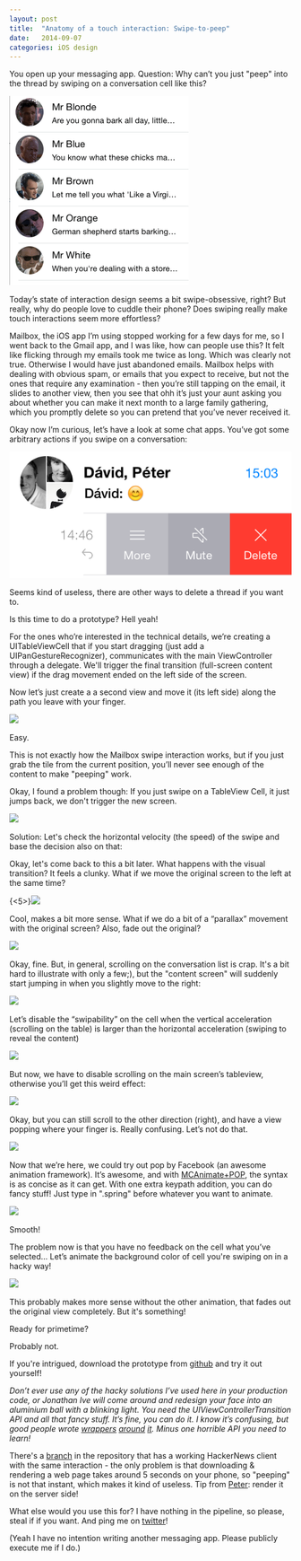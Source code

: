 ```yaml
---
layout: post
title:  "Anatomy of a touch interaction: Swipe-to-peep"
date:   2014-09-07
categories: iOS design
---
```

You open up your messaging app.
Question: Why can’t you just "peep" into the thread by swiping on a conversation cell like this?

![](/_images/swipe-to-peep/1.gif)



Today’s state of interaction design seems a bit swipe-obsessive, right?
But really, why do people love to cuddle their phone?
Does swiping really make touch interactions seem more effortless?

Mailbox, the iOS app I’m using stopped working for a few days for me, so I went back to the Gmail app, and I was like, how can people use this? It felt like flicking through my emails took me twice as long.
Which was clearly not true. Otherwise I would have just abandoned emails. Mailbox helps with dealing with obvious spam, or emails that you expect to receive, but not the ones that require any examination - then you’re still tapping on the email, it slides to another view, then you see that ohh it’s just your aunt asking you about whether you can make it next month to a large family gathering, which you promptly delete so you can pretend that you’ve never received it.

Okay now I’m curious, let’s have a look at some chat apps.
You’ve got some arbitrary actions if you swipe on a conversation:

![](/_images/swipe-to-peep/2.png)

Seems kind of useless, there are other ways to delete a thread if you want to.


Is this time to do a prototype?
Hell yeah!

For the ones who’re interested in the technical details, we’re creating a UITableViewCell that if you start dragging (just add a UIPanGestureRecognizer), communicates with the main ViewController through a delegate.
We'll trigger the final transition (full-screen content view) if the drag movement ended on the left side of the screen.

<script src="https://gist.github.com/itchingpixels/0091c5e5d36aff914384.js"></script>
    
Now let’s just create a a second view and move it (its left side) along the path you leave with your finger.

<script src="https://gist.github.com/itchingpixels/5a6bbcc9849ae7fce7b4.js"></script>

![](/content/images/2014/Aug/swipetopeep-3.gif)


Easy.

This is not exactly how the Mailbox swipe interaction works, but if you just grab the tile from the current position, you’ll never see enough of the content to make "peeping" work.

Okay, I found a problem though:
If you just swipe on a TableView Cell, it just jumps back, we don't trigger the new screen.

![](/content/images/2014/Aug/swipetopeep-4.gif)


Solution: Let's check the horizontal velocity (the speed) of the swipe and base the decision also on that:

<script src="https://gist.github.com/itchingpixels/8237d8425fe9e035c928.js"></script>


Okay, let's come back to this a bit later. What happens with the visual transition? It feels a clunky.
What if we move the original screen to the left at the same time?

{<5>}![](/content/images/2014/Aug/swipetopeep-5.gif)

<script src="https://gist.github.com/itchingpixels/ed89a0e52410da8ea4ae.js"></script>

Cool, makes a bit more sense.
What if we do a bit of a “parallax” movement with the original screen? Also, fade out the original?

![](/content/images/2014/Aug/swipetopeep-6.gif)

<script src="https://gist.github.com/itchingpixels/b55acae4f1aa0bb92bf1.js"></script>

Okay, fine. But, in general, scrolling on the conversation list is crap. It's a bit hard to illustrate with only a few;), but the "content screen" will suddenly start jumping in when you slightly move to the right:

![](/content/images/2014/Aug/swipetopeep-7.gif)

Let’s disable the “swipability” on the cell when the vertical acceleration (scrolling on the table) is larger than the horizontal acceleration (swiping to reveal the content)

![](/content/images/2014/Aug/swipetopeep-8.gif)

<script src="https://gist.github.com/itchingpixels/312355bcb6aada3475ae.js"></script>


But now, we have to disable scrolling on the main screen’s tableview, otherwise you’ll get this weird effect:



![](/content/images/2014/Aug/swipetopeep-9-1.gif)

<script src="https://gist.github.com/itchingpixels/06a6a82a4a225748c1a2.js"></script>


Okay, but you can still scroll to the other direction (right), and have a view popping where your finger is. Really confusing.
Let’s not do that.

![](/content/images/2014/Aug/swipetopeep-10.gif)

<script src="https://gist.github.com/itchingpixels/75685ce5a7cc9f5984d9.js"></script>

Now that we’re here, we could try out pop by Facebook (an awesome animation framework). It’s awesome, and with [MCAnimate+POP](https://github.com/matthewcheok/POP-MCAnimate), the syntax is as concise as it can get. With one extra keypath addition, you can do fancy stuff!
Just type in ".spring" before whatever you want to animate.

![](/content/images/2014/Aug/swipetopeep-11.gif)

<script src="https://gist.github.com/itchingpixels/579c37decd0e95e54247.js"></script>

Smooth!

The problem now is that you have no feedback on the cell what you’ve selected...
Let’s animate the background color of cell you're swiping on in a hacky way!

![](/content/images/2014/Aug/swipetopeep-12.gif)

<script src="https://gist.github.com/itchingpixels/8ab9a3fcbc2531803fa3.js"></script>

This probably makes more sense without the other animation, that fades out the original view completely. But it's something!

Ready for primetime?

Probably not.

If you're intrigued, download the prototype from [github](http://github.com/itchingpixels/SwipeToPeep) and try it out yourself!


*Don’t ever use any of the hacky solutions I’ve used here in your production code, or Jonathan Ive will come around and redesign your face into an aluminium ball with a blinking light.
You need the UIViewControllerTransition API and all that fancy stuff.
It’s fine, you can do it. I know it’s confusing, but good people wrote [wrappers](https://github.com/stepanhruda/STPTransitions) [around](https://github.com/Raizlabs/RZTransitions) [it](https://github.com/itsmeichigo/ICGTransitionAnimation). Minus one horrible API you need to learn!*


There's a [branch](https://github.com/itchingpixels/SwipeToPeep/tree/hackernews) in the repository that has a working HackerNews client with the same interaction - the only problem is that downloading & rendering a web page takes around 5 seconds on your phone, so "peeping" is not that instant, which makes it kind of useless. Tip from [Peter](https://twitter.com/spacetimetours): render it on the server side!

What else would you use this for?
I have nothing in the pipeline, so please, steal if if you want. And ping me on [twitter](http://twitter.com/itchingpixels)!

(Yeah I have no intention writing another messaging app. Please publicly execute me if I do.)